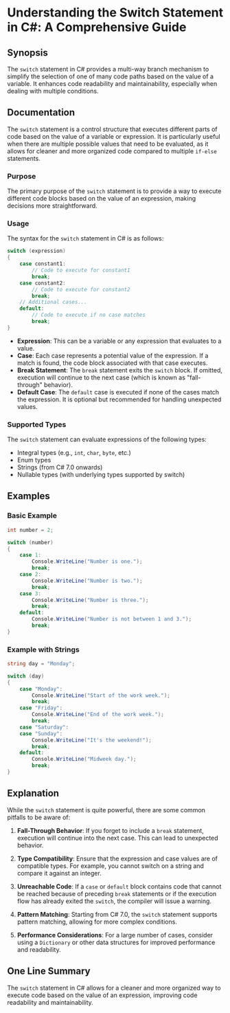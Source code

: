 <!--
Meta Description: # Understanding the Switch Statement in C#: A Comprehensive Guide ## Synopsis The `switch` statement in C# provides a multi-way branch mechanism to si...
Meta Keywords: case, switch, break, code, statement
-->

# Understanding the Switch Statement in C#: A Comprehensive Guide

## Synopsis
The `switch` statement in C# provides a multi-way branch mechanism to simplify the selection of one of many code paths based on the value of a variable. It enhances code readability and maintainability, especially when dealing with multiple conditions.

## Documentation
The `switch` statement is a control structure that executes different parts of code based on the value of a variable or expression. It is particularly useful when there are multiple possible values that need to be evaluated, as it allows for cleaner and more organized code compared to multiple `if-else` statements.

### Purpose
The primary purpose of the `switch` statement is to provide a way to execute different code blocks based on the value of an expression, making decisions more straightforward.

### Usage
The syntax for the `switch` statement in C# is as follows:

```csharp
switch (expression)
{
    case constant1:
        // Code to execute for constant1
        break;
    case constant2:
        // Code to execute for constant2
        break;
    // Additional cases...
    default:
        // Code to execute if no case matches
        break;
}
```

- **Expression**: This can be a variable or any expression that evaluates to a value.
- **Case**: Each case represents a potential value of the expression. If a match is found, the code block associated with that case executes.
- **Break Statement**: The `break` statement exits the `switch` block. If omitted, execution will continue to the next case (which is known as "fall-through" behavior).
- **Default Case**: The `default` case is executed if none of the cases match the expression. It is optional but recommended for handling unexpected values.

### Supported Types
The `switch` statement can evaluate expressions of the following types:
- Integral types (e.g., `int`, `char`, `byte`, etc.)
- Enum types
- Strings (from C# 7.0 onwards)
- Nullable types (with underlying types supported by switch)

## Examples

### Basic Example
```csharp
int number = 2;

switch (number)
{
    case 1:
        Console.WriteLine("Number is one.");
        break;
    case 2:
        Console.WriteLine("Number is two.");
        break;
    case 3:
        Console.WriteLine("Number is three.");
        break;
    default:
        Console.WriteLine("Number is not between 1 and 3.");
        break;
}
```

### Example with Strings
```csharp
string day = "Monday";

switch (day)
{
    case "Monday":
        Console.WriteLine("Start of the work week.");
        break;
    case "Friday":
        Console.WriteLine("End of the work week.");
        break;
    case "Saturday":
    case "Sunday":
        Console.WriteLine("It's the weekend!");
        break;
    default:
        Console.WriteLine("Midweek day.");
        break;
}
```

## Explanation
While the `switch` statement is quite powerful, there are some common pitfalls to be aware of:

1. **Fall-Through Behavior**: If you forget to include a `break` statement, execution will continue into the next case. This can lead to unexpected behavior.
   
2. **Type Compatibility**: Ensure that the expression and case values are of compatible types. For example, you cannot switch on a string and compare it against an integer.

3. **Unreachable Code**: If a `case` or `default` block contains code that cannot be reached because of preceding `break` statements or if the execution flow has already exited the `switch`, the compiler will issue a warning.

4. **Pattern Matching**: Starting from C# 7.0, the `switch` statement supports pattern matching, allowing for more complex conditions. 

5. **Performance Considerations**: For a large number of cases, consider using a `Dictionary` or other data structures for improved performance and readability.

## One Line Summary
The `switch` statement in C# allows for a cleaner and more organized way to execute code based on the value of an expression, improving code readability and maintainability.